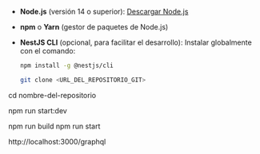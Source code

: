 
- **Node.js** (versión 14 o superior): [Descargar Node.js](https://nodejs.org/)
- **npm** o **Yarn** (gestor de paquetes de Node.js)
- **NestJS CLI** (opcional, para facilitar el desarrollo): Instalar globalmente con el comando:
  
  ```bash
  npm install -g @nestjs/cli 

  git clone <URL_DEL_REPOSITORIO_GIT>
cd nombre-del-repositorio


npm run start:dev
 

 npm run build
npm run start

http://localhost:3000/graphql
